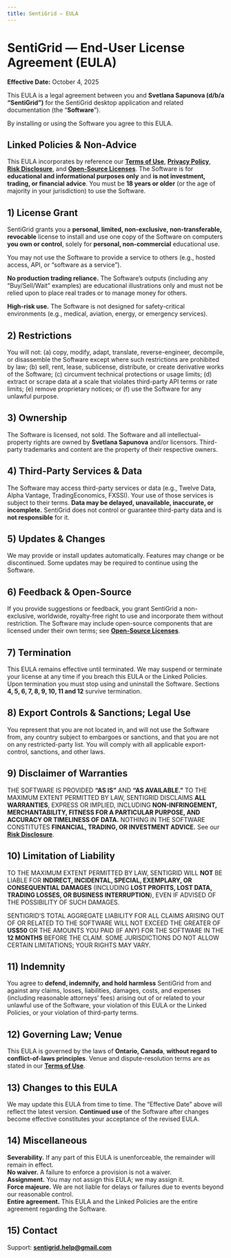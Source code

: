 ```yaml
---
title: SentiGrid — EULA
---
```


# SentiGrid — End-User License Agreement (EULA)
**Effective Date:** October 4, 2025

This EULA is a legal agreement between you and **Svetlana Sapunova (d/b/a “SentiGrid”)** for the SentiGrid desktop application and related documentation (the “**Software**”).

By installing or using the Software you agree to this EULA.

## Linked Policies & Non-Advice
This EULA incorporates by reference our [**Terms of Use**](TERMS.html), [**Privacy Policy**](PRIVACY.html), [**Risk Disclosure**](RISK.html), and [**Open-Source Licenses**](LICENSES.html). The Software is for **educational and informational purposes only** and **is not investment, trading, or financial advice**. You must be **18 years or older** (or the age of majority in your jurisdiction) to use the Software.

## 1) License Grant
SentiGrid grants you a **personal, limited, non-exclusive, non-transferable, revocable** license to install and use one copy of the Software on computers **you own or control**, solely for **personal, non-commercial** educational use.

You may not use the Software to provide a service to others (e.g., hosted access, API, or “software as a service”).

**No production trading reliance.** The Software’s outputs (including any “Buy/Sell/Wait” examples) are educational illustrations only and must not be relied upon to place real trades or to manage money for others.

**High-risk use.** The Software is not designed for safety-critical environments (e.g., medical, aviation, energy, or emergency services).

## 2) Restrictions
You will not: (a) copy, modify, adapt, translate, reverse-engineer, decompile, or disassemble the Software except where such restrictions are prohibited by law; (b) sell, rent, lease, sublicense, distribute, or create derivative works of the Software; (c) circumvent technical protections or usage limits; (d) extract or scrape data at a scale that violates third-party API terms or rate limits; (e) remove proprietary notices; or (f) use the Software for any unlawful purpose.

## 3) Ownership
The Software is licensed, not sold. The Software and all intellectual-property rights are owned by **Svetlana Sapunova** and/or licensors. Third-party trademarks and content are the property of their respective owners.

## 4) Third-Party Services & Data
The Software may access third-party services or data (e.g., Twelve Data, Alpha Vantage, TradingEconomics, FXSSI). Your use of those services is subject to their terms. **Data may be delayed, unavailable, inaccurate, or incomplete.** SentiGrid does not control or guarantee third-party data and is **not responsible** for it.

## 5) Updates & Changes
We may provide or install updates automatically. Features may change or be discontinued. Some updates may be required to continue using the Software.

## 6) Feedback & Open-Source
If you provide suggestions or feedback, you grant SentiGrid a non-exclusive, worldwide, royalty-free right to use and incorporate them without restriction. The Software may include open-source components that are licensed under their own terms; see [**Open-Source Licenses**](LICENSES.html).

## 7) Termination
This EULA remains effective until terminated. We may suspend or terminate your license at any time if you breach this EULA or the Linked Policies. Upon termination you must stop using and uninstall the Software. Sections **4, 5, 6, 7, 8, 9, 10, 11 and 12** survive termination.

## 8) Export Controls & Sanctions; Legal Use
You represent that you are not located in, and will not use the Software from, any country subject to embargoes or sanctions, and that you are not on any restricted-party list. You will comply with all applicable export-control, sanctions, and other laws.

## 9) Disclaimer of Warranties
THE SOFTWARE IS PROVIDED **“AS IS”** AND **“AS AVAILABLE.”** TO THE MAXIMUM EXTENT PERMITTED BY LAW, SENTIGRID DISCLAIMS **ALL WARRANTIES**, EXPRESS OR IMPLIED, INCLUDING **NON-INFRINGEMENT, MERCHANTABILITY, FITNESS FOR A PARTICULAR PURPOSE, AND ACCURACY OR TIMELINESS OF DATA.** NOTHING IN THE SOFTWARE CONSTITUTES **FINANCIAL, TRADING, OR INVESTMENT ADVICE.** See our [**Risk Disclosure**](RISK.html).

## 10) Limitation of Liability
TO THE MAXIMUM EXTENT PERMITTED BY LAW, SENTIGRID WILL **NOT** BE LIABLE FOR **INDIRECT, INCIDENTAL, SPECIAL, EXEMPLARY, OR CONSEQUENTIAL DAMAGES** (INCLUDING **LOST PROFITS, LOST DATA, TRADING LOSSES, OR BUSINESS INTERRUPTION**), EVEN IF ADVISED OF THE POSSIBILITY OF SUCH DAMAGES.

SENTIGRID’S TOTAL AGGREGATE LIABILITY FOR ALL CLAIMS ARISING OUT OF OR RELATED TO THE SOFTWARE WILL NOT EXCEED THE GREATER OF **US$50** OR THE AMOUNTS YOU PAID (IF ANY) FOR THE SOFTWARE IN THE **12 MONTHS** BEFORE THE CLAIM. SOME JURISDICTIONS DO NOT ALLOW CERTAIN LIMITATIONS; YOUR RIGHTS MAY VARY.

## 11) Indemnity
You agree to **defend, indemnify, and hold harmless** SentiGrid from and against any claims, losses, liabilities, damages, costs, and expenses (including reasonable attorneys’ fees) arising out of or related to your unlawful use of the Software, your violation of this EULA or the Linked Policies, or your violation of third-party terms.

## 12) Governing Law; Venue
This EULA is governed by the laws of **Ontario, Canada**, **without regard to conflict-of-laws principles**. Venue and dispute-resolution terms are as stated in our [**Terms of Use**](TERMS.html).

## 13) Changes to this EULA
We may update this EULA from time to time. The “Effective Date” above will reflect the latest version. **Continued use** of the Software after changes become effective constitutes your acceptance of the revised EULA.

## 14) Miscellaneous
**Severability.** If any part of this EULA is unenforceable, the remainder will remain in effect.  
**No waiver.** A failure to enforce a provision is not a waiver.  
**Assignment.** You may not assign this EULA; we may assign it.  
**Force majeure.** We are not liable for delays or failures due to events beyond our reasonable control.  
**Entire agreement.** This EULA and the Linked Policies are the entire agreement regarding the Software.

## 15) Contact
Support: **sentigrid.help@gmail.com**
